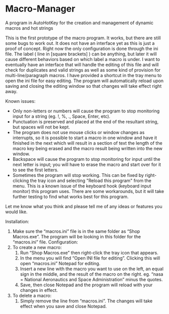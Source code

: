 # Macro-Manager
A program in AutoHotKey for the creation and management of dynamic macros and hot strings


This is the first prototype of the macro program. It works, but there are still some bugs to work out. It does not have an interface yet as this is just a proof of concept.
Right now the only configuration is done through the ini file. The label ( line in [square brackets] ) can be anything, but later it will cause different behaviors based on which label a macro is under. I want to eventually have an interface that will handle the editing of this file and will check for duplicates and valid strings as well as some kind of provision for multi-line/paragraph macros.
I have provided a shortcut in the tray menu to open the ini file for easy editing. The program will automatically reload upon saving and closing the editing window so that changes will take effect right away.

Known issues:
- Only non-letters or numbers will cause the program to stop monitoring input for a string
  (eg. !, %, ., Space, Enter, etc).
- Punctuation is preserved and placed at the end of the resultant string, but spaces will not be kept.
- The program does not use mouse clicks or window changes as interrupts, so it is possible to start a macro in one window and have it finished in the next which will result in a section of text the length of the macro key being erased and the macro result being written into the new window.
- Backspace will cause the program to stop monitoring for input until the next letter is input; you will have to erase the macro and start over for it to see the first letters.
- Sometimes the program will stop working. This can be fixed by right-clicking the tray icon and selecting "Reload this program" from the menu. This is a known issue of the keyboard hook (keyboard input monitor) this program uses. There are some workarounds, but it will take further testing to find what works best for this program.

Let me know what you think and please tell me of any ideas or features you would like.

Installation:
1. Make sure the “macros.ini” file is in the same folder as “Shop Macros.exe”. The program will be looking in this folder for the “macros.ini” file.
Configuration:
1. To create a new macro:
    1. Run “Shop Macros.exe” then right-click the tray icon that appears.
    1. In the menu you will find “Open INI file for editing”. Clicking this will open “macros.ini” Notepad for editing.
    1. Insert a new line with the macro you want to use on the left, an equal sign in the middle, and the result of the macro on the right.
eg. “nasa = National Aeronautics and Space Administration” minus the quotes.
    1. Save, then close Notepad and the program will reload with your changes in effect.
1. To delete a macro:
    1. Simply remove the line from “macros.ini”. The changes will take effect when you save and close Notepad.
